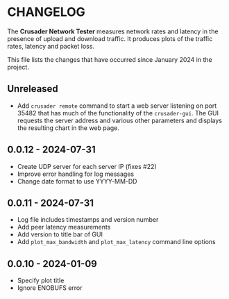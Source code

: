 # CHANGELOG

The **Crusader Network Tester** measures network rates and latency
in the presence of upload and download traffic.
It produces plots of the traffic rates,
latency and packet loss.

This file lists the changes that have occurred since January 2024 in the project.

## Unreleased 

- Add `crusader remote` command to start a web server
   listening on port 35482 that has much of the functionality of
   the `crusader-gui`.
   The GUI requests the server address and various other parameters
   and displays the resulting chart in the web page.

## 0.0.12 - 2024-07-31
- Create UDP server for each server IP (fixes #22)
- Improve error handling for log messages 
- Change date format to use YYYY-MM-DD

## 0.0.11 - 2024-07-31
- Log file includes timestamps and version number
- Add peer latency measurements
- Add version to title bar of GUI
- Add `plot_max_bandwidth` and `plot_max_latency` command line options

## 0.0.10 - 2024-01-09
- Specify plot title
- Ignore ENOBUFS error 

